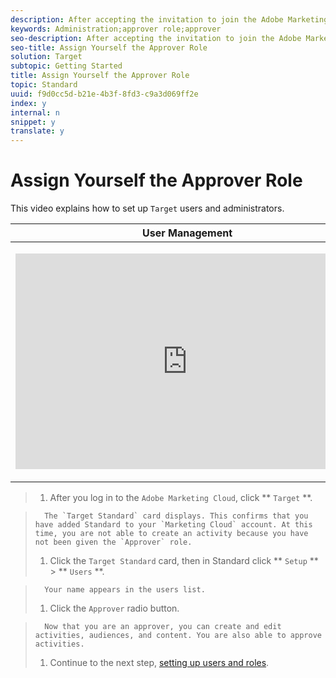 ```yaml
---
description: After accepting the invitation to join the Adobe Marketing Cloud and logging in, confirm that Standard has been added to your Marketing Cloud account, then assign yourself the Approver role in Target Standard.
keywords: Administration;approver role;approver
seo-description: After accepting the invitation to join the Adobe Marketing Cloud and logging in, confirm that Standard has been added to your Marketing Cloud account, then assign yourself the Approver role in Target Standard.
seo-title: Assign Yourself the Approver Role
solution: Target
subtopic: Getting Started
title: Assign Yourself the Approver Role
topic: Standard
uuid: f9d0cc5d-b21e-4b3f-8fd3-c9a3d069ff2e
index: y
internal: n
snippet: y
translate: y
---
```


# Assign Yourself the Approver Role

This video explains how to set up `Target` users and administrators. 


<table id="table_C56F4BE9B867463380013C584D97DAD2"> 
 <thead> 
  <tr> 
   <th class="entry" colspan="2">User Management</th> 
   <th colname="col3" class="entry">4:39</th> 
  </tr>
 </thead>
 <tbody> 
  <tr> 
   <td colspan="2"> <p> 
     <div width="550" class="video-iframe"> 
      <iframe src="https://www.youtube.com/embed/PIjZHxQpOlg/" frameborder="0" webkitallowfullscreen="true" mozallowfullscreen="true" oallowfullscreen="true" msallowfullscreen="true" allowfullscreen="allowfullscreen" scrolling="no" width="550" height="345">https://www.youtube.com/embed/PIjZHxQpOlg/</iframe>
     </div> </p> </td> 
   <td colname="col3"> <p> 
     <ul id="ul_B17C3EFA4B664415AE0159E418FF45C4"> 
      <li id="li_916224D2105348BE93D60015B2F43D4F">Create new <span class="keyword">Target</span> users at the appropriate access level </li> 
      <li id="li_0FED234A3A054DEAB62C4F58BAB47F7F">Create new target administrators</li> 
     </ul> </p> </td> 
  </tr> 
 </tbody> 
</table>


>1. After you log in to the `Adobe Marketing Cloud`, click ** `Target` **.

>       The `Target Standard` card displays. This confirms that you have added Standard to your `Marketing Cloud` account. At this time, you are not able to create an activity because you have not been given the `Approver` role. 
>1. Click the `Target Standard` card, then in Standard click ** `Setup` ** > ** `Users` **.

>       Your name appears in the users list.
>1. Click the `Approver` radio button.

>       Now that you are an approver, you can create and edit activities, audiences, and content. You are also able to approve activities.
>1. Continue to the next step, [setting up users and roles](c_user_management.md#concept_501166A5F8FB4964A3AAA15D6095C6BE).
